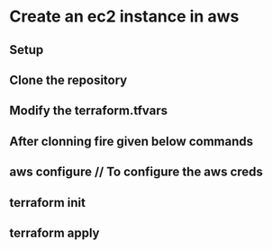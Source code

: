 # Create an ec2 instance in aws 
## Setup 
## Clone the repository 
## Modify the terraform.tfvars 
## After clonning fire given below commands 
## aws configure // To configure the aws creds 
## terraform init 
## terraform apply
